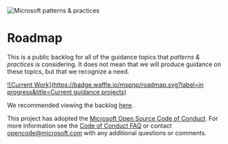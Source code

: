 ![Microsoft patterns & practices](http://pnp.azurewebsites.net/images/pnp-logo.png)

# Roadmap
This is a public backlog for all of the guidance topics that _patterns & practices_ is considering. It does not mean that we will produce guidance on these topics, but that we recognize a need.

[![Current Work](https://badge.waffle.io/mspnp/roadmap.svg?label=in progress&title=Current guidance projects)](https://waffle.io/mspnp/roadmap)

We recommended viewing the backlog [here](https://waffle.io/mspnp/roadmap).


This project has adopted the [Microsoft Open Source Code of Conduct](https://opensource.microsoft.com/codeofconduct/). For more information see the [Code of Conduct FAQ](https://opensource.microsoft.com/codeofconduct/faq/) or contact [opencode@microsoft.com](mailto:opencode@microsoft.com) with any additional questions or comments.
